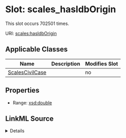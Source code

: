 

# Slot: scales_hasIdbOrigin




This slot occurs 702501 times.


URI: [scales:hasIdbOrigin](http://schemas.scales-okn.org/rdf/scales#hasIdbOrigin)



<!-- no inheritance hierarchy -->





## Applicable Classes

| Name | Description | Modifies Slot |
| --- | --- | --- |
| [ScalesCivilCase](../classes/ScalesCivilCase.md) |  |  no  |







## Properties

* Range: [xsd:double](http://www.w3.org/2001/XMLSchema#double)







## LinkML Source

<details>

```yaml
name: scales_hasIdbOrigin
from_schema: okns:scales-kg
rank: 1000
slot_uri: scales:hasIdbOrigin
alias: scales_hasIdbOrigin
domain_of:
- scales_CivilCase
range: double

```
</details>